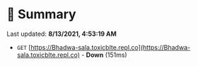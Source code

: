 # 📖 Summary
Last updated: **8/13/2021, 4:53:19 AM**

- `GET` [https://Bhadwa-sala.toxicblte.repl.co](https://Bhadwa-sala.toxicblte.repl.co) - **Down** (151ms)
